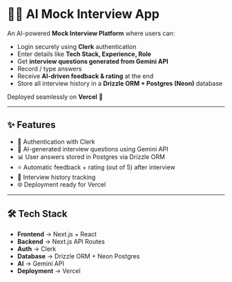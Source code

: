 # 🧑‍💻 AI Mock Interview App  

An AI-powered **Mock Interview Platform** where users can:  
- Login securely using **Clerk** authentication  
- Enter details like **Tech Stack, Experience, Role**  
- Get **interview questions generated from Gemini API**  
- Record / type answers  
- Receive **AI-driven feedback & rating** at the end  
- Store all interview history in a **Drizzle ORM + Postgres (Neon)** database  

Deployed seamlessly on **Vercel** 🚀  

---

## ✨ Features  
- 🔐 Authentication with Clerk  
- 🎤 AI-generated interview questions using Gemini API  
- 📊 User answers stored in Postgres via Drizzle ORM  
- ⭐ Automatic feedback + rating (out of 5) after interview  
- 📝 Interview history tracking  
- 🌐 Deployment ready for Vercel  

---

## 🛠️ Tech Stack  
- **Frontend** → Next.js + React  
- **Backend** → Next.js API Routes  
- **Auth** → Clerk  
- **Database** → Drizzle ORM + Neon Postgres  
- **AI** → Gemini API  
- **Deployment** → Vercel  
